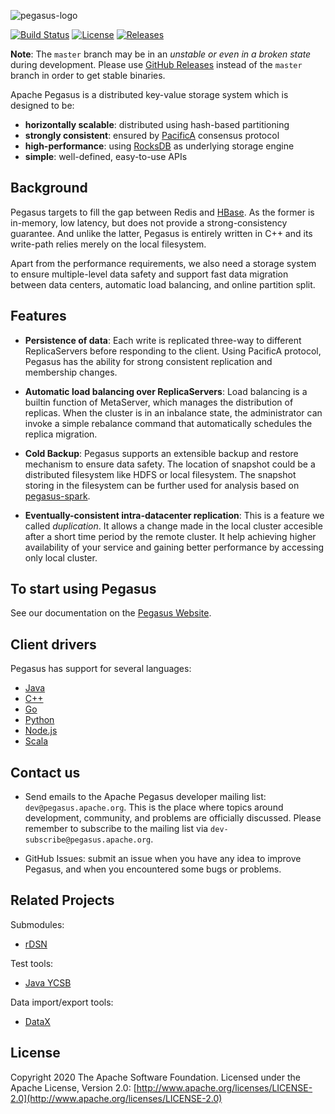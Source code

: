 [github-release]: https://github.com/apache/incubator-pegasus/releases
[PacificA]: https://www.microsoft.com/en-us/research/publication/pacifica-replication-in-log-based-distributed-storage-systems/
[pegasus-rocksdb]: https://github.com/xiaomi/pegasus-rocksdb
[facebook-rocksdb]: https://github.com/facebook/rocksdb
[hbase]: https://hbase.apache.org/
[website]: https://pegasus.apache.org

![pegasus-logo](https://github.com/apache/incubator-pegasus-website/blob/master/assets/images/pegasus-logo-inv.png)

[![Build Status](https://travis-ci.org/apache/incubator-pegasus.svg?branch=master)](https://travis-ci.org/apache/incubator-pegasus)
[![License](https://img.shields.io/badge/license-Apache%202-4EB1BA.svg)](https://www.apache.org/licenses/LICENSE-2.0.html)
[![Releases](https://img.shields.io/github/release/apache/incubator-pegasus.svg)][github-release]

**Note**: The `master` branch may be in an *unstable or even in a broken state* during development.
Please use [GitHub Releases][github-release] instead of the `master` branch in order to get stable binaries.

Apache Pegasus is a distributed key-value storage system which is designed to be:

- **horizontally scalable**: distributed using hash-based partitioning
- **strongly consistent**: ensured by [PacificA][PacificA] consensus protocol
- **high-performance**: using [RocksDB][pegasus-rocksdb] as underlying storage engine
- **simple**: well-defined, easy-to-use APIs

## Background

Pegasus targets to fill the gap between Redis and [HBase][hbase]. As the former
is in-memory, low latency, but does not provide a strong-consistency guarantee.
And unlike the latter, Pegasus is entirely written in C++ and its write-path
relies merely on the local filesystem.

Apart from the performance requirements, we also need a storage system
to ensure multiple-level data safety and support fast data migration
between data centers, automatic load balancing, and online partition split.

## Features

- **Persistence of data**: Each write is replicated three-way to different ReplicaServers before responding to the client. Using PacificA protocol, Pegasus has the ability for strong consistent replication and membership changes.

- **Automatic load balancing over ReplicaServers**: Load balancing is a builtin function of MetaServer, which manages the distribution of replicas. When the cluster is in an inbalance state, the administrator can invoke a simple rebalance command that automatically schedules the replica migration.

- **Cold Backup**: Pegasus supports an extensible backup and restore mechanism to ensure data safety. The location of snapshot could be a distributed filesystem like HDFS or local filesystem. The snapshot storing in the filesystem can be further used for analysis based on [pegasus-spark](https://github.com/pegasus-kv/pegasus-spark).

- **Eventually-consistent intra-datacenter replication**: This is a feature we called *duplication*. It allows a change made in the local cluster accesible after a short time period by the remote cluster. It help achieving higher availability of your service and gaining better performance by accessing only local cluster.

## To start using Pegasus

See our documentation on the [Pegasus Website][website].

## Client drivers

Pegasus has support for several languages:

- [Java](https://github.com/xiaomi/pegasus-java-client)
- [C++](https://github.com/apache/incubator-pegasus/blob/master/src/include/pegasus/client.h)
- [Go](https://github.com/xiaomi/pegasus-go-client)
- [Python](https://github.com/xiaomi/pegasus-python-client)
- [Node.js](https://github.com/xiaomi/pegasus-nodejs-client)
- [Scala](https://github.com/xiaomi/pegasus-scala-client)

## Contact us

- Send emails to the Apache Pegasus developer mailing list: `dev@pegasus.apache.org`. This is the place where topics around development, community, and problems are officially discussed. Please remember to subscribe to the mailing list via `dev-subscribe@pegasus.apache.org`.

- GitHub Issues: submit an issue when you have any idea to improve Pegasus, and when you encountered some bugs or problems.

## Related Projects

Submodules:

- [rDSN](https://github.com/xiaomi/rdsn)

Test tools:

- [Java YCSB](https://github.com/xiaomi/pegasus-YCSB)

Data import/export tools:

- [DataX](https://github.com/xiaomi/pegasus-datax)

## License

Copyright 2020 The Apache Software Foundation. Licensed under the Apache License, Version 2.0:
[http://www.apache.org/licenses/LICENSE-2.0](http://www.apache.org/licenses/LICENSE-2.0)

